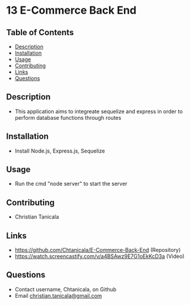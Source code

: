 # 13 E-Commerce Back End

## Table of Contents
- [Description](#Description)
- [Installation](#Installation)
- [Usage](#Usage)
- [Contributing](#Contributing)
- [Links](#Links)
- [Questions](#Questions)
    
## Description
- This application aims to integreate sequelize and express in order to perform database functions through routes
    
## Installation
- Install Node.js, Express.js, Sequelize

## Usage
- Run the cmd "node server" to start the server

## Contributing
- Christian Tanicala

## Links
- https://github.com/Chtanicala/E-Commerce-Back-End (Repository)
- https://watch.screencastify.com/v/a4BSAwz9E7G1oEkKcD3a (Video)
    
## Questions
- Contact username, Chtanicala, on Github
- Email christian.tanicala@gmail.com